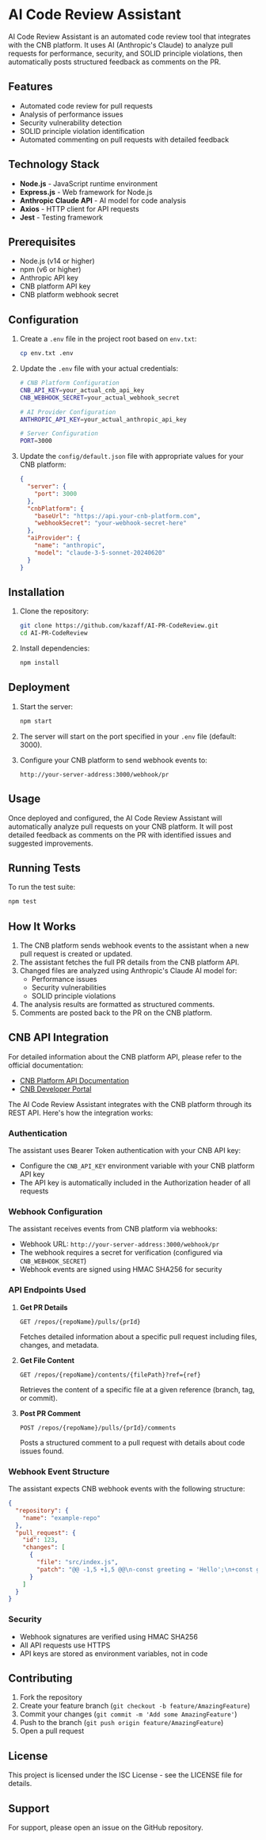 # AI Code Review Assistant

AI Code Review Assistant is an automated code review tool that integrates with the CNB platform. It uses AI (Anthropic's Claude) to analyze pull requests for performance, security, and SOLID principle violations, then automatically posts structured feedback as comments on the PR.

## Features

- Automated code review for pull requests
- Analysis of performance issues
- Security vulnerability detection
- SOLID principle violation identification
- Automated commenting on pull requests with detailed feedback

## Technology Stack

- **Node.js** - JavaScript runtime environment
- **Express.js** - Web framework for Node.js
- **Anthropic Claude API** - AI model for code analysis
- **Axios** - HTTP client for API requests
- **Jest** - Testing framework

## Prerequisites

- Node.js (v14 or higher)
- npm (v6 or higher)
- Anthropic API key
- CNB platform API key
- CNB platform webhook secret

## Configuration

1. Create a `.env` file in the project root based on `env.txt`:
   ```bash
   cp env.txt .env
   ```

2. Update the `.env` file with your actual credentials:
   ```bash
   # CNB Platform Configuration
   CNB_API_KEY=your_actual_cnb_api_key
   CNB_WEBHOOK_SECRET=your_actual_webhook_secret
   
   # AI Provider Configuration
   ANTHROPIC_API_KEY=your_actual_anthropic_api_key
   
   # Server Configuration
   PORT=3000
   ```

3. Update the `config/default.json` file with appropriate values for your CNB platform:
   ```json
   {
     "server": {
       "port": 3000
     },
     "cnbPlatform": {
       "baseUrl": "https://api.your-cnb-platform.com",
       "webhookSecret": "your-webhook-secret-here"
     },
     "aiProvider": {
       "name": "anthropic",
       "model": "claude-3-5-sonnet-20240620"
     }
   }
   ```

## Installation

1. Clone the repository:
   ```bash
   git clone https://github.com/kazaff/AI-PR-CodeReview.git
   cd AI-PR-CodeReview
   ```

2. Install dependencies:
   ```bash
   npm install
   ```

## Deployment

1. Start the server:
   ```bash
   npm start
   ```

2. The server will start on the port specified in your `.env` file (default: 3000).

3. Configure your CNB platform to send webhook events to:
   ```
   http://your-server-address:3000/webhook/pr
   ```

## Usage

Once deployed and configured, the AI Code Review Assistant will automatically analyze pull requests on your CNB platform. It will post detailed feedback as comments on the PR with identified issues and suggested improvements.

## Running Tests

To run the test suite:
```bash
npm test
```

## How It Works

1. The CNB platform sends webhook events to the assistant when a new pull request is created or updated.
2. The assistant fetches the full PR details from the CNB platform API.
3. Changed files are analyzed using Anthropic's Claude AI model for:
   - Performance issues
   - Security vulnerabilities
   - SOLID principle violations
4. The analysis results are formatted as structured comments.
5. Comments are posted back to the PR on the CNB platform.

## CNB API Integration

For detailed information about the CNB platform API, please refer to the official documentation:
- [CNB Platform API Documentation](https://api.cnb.cool)
- [CNB Developer Portal](https://docs.cnb.cool/en/openapi.html)

The AI Code Review Assistant integrates with the CNB platform through its REST API. Here's how the integration works:

### Authentication
The assistant uses Bearer Token authentication with your CNB API key:
- Configure the `CNB_API_KEY` environment variable with your CNB platform API key
- The API key is automatically included in the Authorization header of all requests

### Webhook Configuration
The assistant receives events from CNB platform via webhooks:
- Webhook URL: `http://your-server-address:3000/webhook/pr`
- The webhook requires a secret for verification (configured via `CNB_WEBHOOK_SECRET`)
- Webhook events are signed using HMAC SHA256 for security

### API Endpoints Used

1. **Get PR Details**
   ```
   GET /repos/{repoName}/pulls/{prId}
   ```
   Fetches detailed information about a specific pull request including files, changes, and metadata.

2. **Get File Content**
   ```
   GET /repos/{repoName}/contents/{filePath}?ref={ref}
   ```
   Retrieves the content of a specific file at a given reference (branch, tag, or commit).

3. **Post PR Comment**
   ```
   POST /repos/{repoName}/pulls/{prId}/comments
   ```
   Posts a structured comment to a pull request with details about code issues found.

### Webhook Event Structure
The assistant expects CNB webhook events with the following structure:
```json
{
  "repository": {
    "name": "example-repo"
  },
  "pull_request": {
    "id": 123,
    "changes": [
      {
        "file": "src/index.js",
        "patch": "@@ -1,5 +1,5 @@\n-const greeting = 'Hello';\n+const greeting = 'Hello, World!';\n console.log(greeting);"
      }
    ]
  }
}
```

### Security
- Webhook signatures are verified using HMAC SHA256
- All API requests use HTTPS
- API keys are stored as environment variables, not in code

## Contributing

1. Fork the repository
2. Create your feature branch (`git checkout -b feature/AmazingFeature`)
3. Commit your changes (`git commit -m 'Add some AmazingFeature'`)
4. Push to the branch (`git push origin feature/AmazingFeature`)
5. Open a pull request

## License

This project is licensed under the ISC License - see the LICENSE file for details.

## Support

For support, please open an issue on the GitHub repository.
